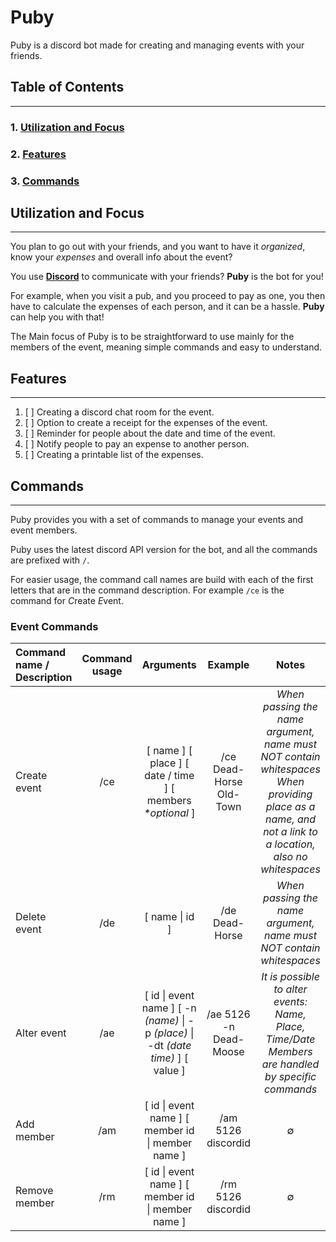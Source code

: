 # Puby

Puby is a discord bot made for creating and managing events with your friends.

## Table of Contents
********************

### 1. [Utilization and Focus](#utilization-and-focus)
### 2. [Features](#features)
### 3. [Commands](#commands)

## Utilization and Focus
************************

You plan to go out with your friends, and you want to have it _organized_,
know your _expenses_ and overall info about the event?

You use [**Discord**](https://discord.com/) to communicate with your friends? **Puby** is the bot for you!

For example, when you visit a pub,
and you proceed to pay as one, you then have to calculate the expenses of each person, and it can be a hassle.
**Puby** can help you with that!

The Main focus of Puby is to be straightforward to use mainly for the members of the event,
meaning simple commands and easy to understand.

## Features
***********

1. [ ] Creating a discord chat room for the event.
2. [ ] Option to create a receipt for the expenses of the event.
3. [ ] Reminder for people about the date and time of the event.
4. [ ] Notify people to pay an expense to another person.
5. [ ] Creating a printable list of the expenses.

## Commands
***********

Puby provides you with a set of commands to manage your events and event members.

Puby uses the latest discord API version for the bot, and all the commands are prefixed with `/`.

For easier usage, the command call names are build with each of the first letters that are in the command description.
For example `/ce` is the command for *C*reate *E*vent.

### Event Commands

| Command name / Description | Command usage |                                        Arguments                                        |         Example         |                                                                             Notes                                                                             |
|:---------------------------|:-------------:|:---------------------------------------------------------------------------------------:|:-----------------------:|:-------------------------------------------------------------------------------------------------------------------------------------------------------------:|
| Create event               |      /ce      |            \[ name \] \[ place ] \[ date / time ] \[ members *\*optional* ]             | /ce Dead-Horse Old-Town | *When passing the name argument, name must NOT contain whitespaces* <br/> *When providing place as a name, and not a link to a location, also no whitespaces* |
| Delete event               |      /de      |                                     \[ name \| id ]                                     |     /de Dead-Horse      |                                              *When passing the name argument, name must NOT contain whitespaces*                                              |
| Alter event                |      /ae      | \[ id \| event name ]  \[ -n *(name)* \| -p *(place)* \| -dt *(date time)* ] \[ value ] | /ae 5126 -n Dead-Moose  |                            *It is possible to alter events: Name, Place, Time/Date <br/> Members are handled by specific commands*                            |
| Add member                 |      /am      |                   \[ id \| event name ] \[ member id \| member name ]                   |   /am 5126 discordid    |                                                                               ∅                                                                               |
| Remove member              |      /rm      |                   \[ id \| event name ] \[ member id \| member name ]                   |   /rm 5126 discordid    |                                                                               ∅                                                                               |

